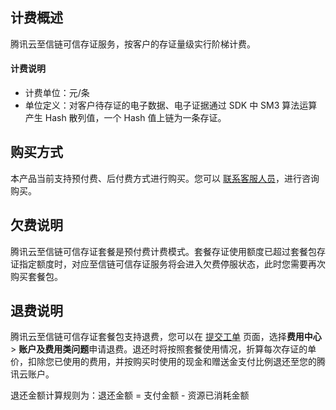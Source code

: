 

## 计费概述

腾讯云至信链可信存证服务，按客户的存证量级实行阶梯计费。


#### 计费说明
- 计费单位：元/条
- 单位定义：对客户待存证的电子数据、电子证据通过 SDK 中 SM3 算法运算产生 Hash 散列值，一个 Hash 值上链为一条存证。

## 购买方式
本产品当前支持预付费、后付费方式进行购买。您可以 [联系客服人员](https://cloud.tencent.com/act/event/connect-service)，进行咨询购买。

## 欠费说明
腾讯云至信链可信存证套餐是预付费计费模式。套餐存证使用额度已超过套餐包存证指定额度时，对应至信链可信存证服务将会进入欠费停服状态，此时您需要再次购买套餐包。

## 退费说明
 
腾讯云至信链可信存证套餐包支持退费，您可以在 [提交工单](https://console.cloud.tencent.com/workorder/category) 页面，选择**费用中心** > **账户及费用类问题**申请退费。退还时将按照套餐使用情况，折算每次存证的单价，扣除您已使用的费用，并按购买时使用的现金和赠送金支付比例退还至您的腾讯云账户。

退还金额计算规则为：退还金额 = 支付金额 - 资源已消耗金额





















